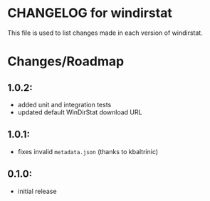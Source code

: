 # CHANGELOG for windirstat

This file is used to list changes made in each version of windirstat.

Changes/Roadmap
===============

## 1.0.2:

* added unit and integration tests
* updated default WinDirStat download URL

## 1.0.1:

* fixes invalid `metadata.json` (thanks to kbaltrinic)

## 0.1.0:

* initial release
